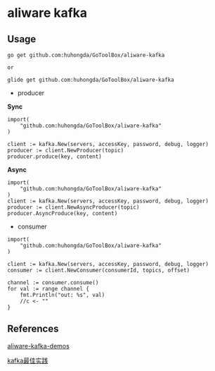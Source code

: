 # aliware kafka

## Usage

```
go get github.com:huhongda/GoToolBox/aliware-kafka

or 

glide get github.com:huhongda/GoToolBox/aliware-kafka
```

* producer


**Sync**

```
import(
    "github.com:huhongda/GoToolBox/aliware-kafka"
)

client := kafka.New(servers, accessKey, password, debug, logger)
producer := client.NewProducer(topic)
producer.produce(key, content)
```


**Async**

```
import(
    "github.com:huhongda/GoToolBox/aliware-kafka"
)
client := kafka.New(servers, accessKey, password, debug, logger)
producer := client.NewAsyncProducer(topic)
producer.AsyncProduce(key, content)
```

* consumer
```
import(
    "github.com:huhongda/GoToolBox/aliware-kafka"
)

client := kafka.New(servers, accessKey, password, debug, logger)
consumer := client.NewConsumer(consumerId, topics, offset)

channel := consumer.consume()
for val := range channel {
    fmt.Println("out: %s", val)
    //c <- ""
} 
```

## References

[aliware-kafka-demos](https://github.com/AliwareMQ/aliware-kafka-demos/kafka-go-demo)

[kafka最佳实践](https://help.aliyun.com/document_detail/60691.html?spm=5176.product29530.6.609.FpkKHb)